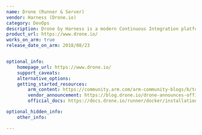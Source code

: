 ```yaml
---
name: Drone (Runner & Server)
vendor: Harness (Drone.io)
category: DevOps
description: Drone by Harness is a modern Continuous Integration platform that empowers busy teams to automate their build, test and release workflows using a powerful, cloud native pipeline engine.
product_url: https://www.drone.io/
works_on_arm: true
release_date_on_arm: 2018/08/23


optional_info:
    homepage_url: https://www.drone.io/
    support_caveats:
    alternative_options:
    getting_started_resources:
        arm_content: https://community.arm.com/arm-community-blogs/b/tools-software-ides-blog/posts/drone-io-ci-cd-tool-for-developers
        vendor_announcement: https://blog.drone.io/drone-announces-official-support-for-arm/
        official_docs: https://docs.drone.io/runner/docker/installation/linux/

optional_hidden_info:
    other_info:

---
```

